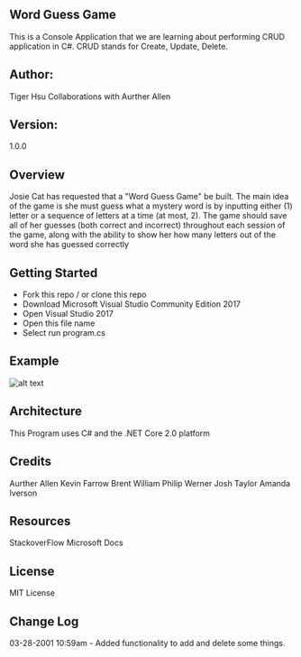 ## Word Guess Game
This is a Console Application that we are learning about performing CRUD application in C#.
CRUD stands for Create, Update, Delete.

## Author:
Tiger Hsu
Collaborations with Aurther Allen

## Version:
1.0.0 

## Overview
Josie Cat has requested that a "Word Guess Game" be built. The main idea of the game is she must guess what a mystery word is by inputting either (1) letter or a sequence of letters at a time (at most, 2). The game should save all of her guesses (both correct and incorrect) throughout each session of the game, along with the ability to show her how many letters out of the word she has guessed correctly

## Getting Started
- Fork this repo / or clone this repo
- Download Microsoft Visual Studio Community Edition 2017
- Open Visual Studio 2017
- Open this file name 
- Select run program.cs

## Example

![alt text](http://url/to/img.png)

<!-- Show them what looks like and how how to use the application.  -->

## Architecture
This  Program uses C# and the .NET Core 2.0 platform

## Credits
Aurther Allen
Kevin Farrow
Brent William
Philip Werner
Josh Taylor
Amanda Iverson

## Resources
StackoverFlow
Microsoft Docs

## License
MIT License

## Change Log

03-28-2001 10:59am - Added functionality to add and delete some things.